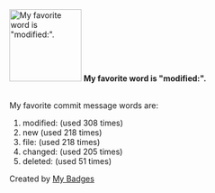 <img src="https://my-badges.github.io/my-badges/favorite-word.png" alt="My favorite word is &quot;modified:&quot;." title="My favorite word is &quot;modified:&quot;." width="128">
<strong>My favorite word is &quot;modified:&quot;.</strong>
<br><br>

My favorite commit message words are:

1. modified: (used 308 times)
2. new (used 218 times)
3. file: (used 218 times)
4. changed: (used 205 times)
5. deleted: (used 51 times)


Created by <a href="https://github.com/my-badges/my-badges">My Badges</a>